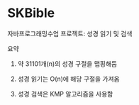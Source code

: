 # SKBible
자바프로그래밍수업 프로젝트: 성경 읽기 및 검색

요약



1) 약 31101개(n)의 성경 구절을 맵핑해둠

2) 성경 읽기는 O(n)에 해당 구절을 가져옴

3) 성경 검색은 KMP 알고리즘을 사용함
